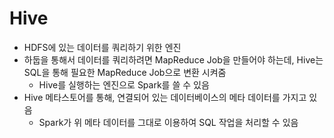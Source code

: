 # Hive

- HDFS에 있는 데이터를 쿼리하기 위한 엔진
- 하둡을 통해서 데이터를 쿼리하려면 MapReduce Job을 만들어야 하는데, Hive는 SQL을 통해 필요한 MapReduce Job으로 변환 시켜줌
  - Hive를 실행하는 엔진으로 Spark를 쓸 수 있음
- Hive 메타스토어를 통해, 연결되어 있는 데이터베이스의 메타 데이터를 가지고 있음
  - Spark가 위 메타 데이터를 그대로 이용하여 SQL 작업을 처리할 수 있음
